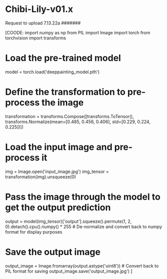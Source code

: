 # Chibi-Lily-v01.x
Request to upload 7.13.22a 
#######

[COODE: 
import numpy as np
from PIL import Image
import torch
from torchvision import transforms

# Load the pre-trained model
model = torch.load('deeppainting_model.pth')

# Define the transformation to pre-process the image
transformation = transforms.Compose([transforms.ToTensor(),
                                      transforms.Normalize(mean=[0.485, 0.456, 0.406], std=[0.229, 0.224, 0.225])])

# Load the input image and pre-process it
img = Image.open('input_image.jpg')
img_tensor = transformation(img).unsqueeze(0)

# Pass the image through the model to get the output prediction
output = model(img_tensor)['output'].squeeze().permute(1, 2, 0).detach().cpu().numpy() * 255  # De-normalize and convert back to numpy format for display purposes 

 # Save the output image
output_image = Image.fromarray(output.astype('uint8'))   # Convert back to PIL format for saving 
output_image.save('output_image.jpg') 
]
##
